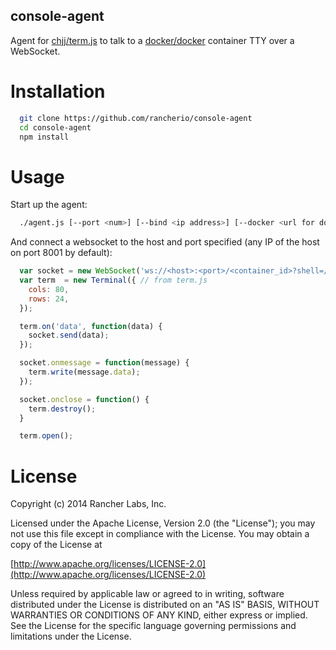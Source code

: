 console-agent
-------------
Agent for [chjj/term.js](term.js) to talk to a [docker/docker](Docker) container TTY over a WebSocket.

Installation
============
```bash
  git clone https://github.com/rancherio/console-agent
  cd console-agent
  npm install
```

Usage
=====
Start up the agent:
```bash
  ./agent.js [--port <num>] [--bind <ip address>] [--docker <url for docker API>]
```

And connect a websocket to the host and port specified (any IP of the host on port 8001 by default):
```javascript
  var socket = new WebSocket('ws://<host>:<port>/<container_id>?shell=/bin/bash');
  var term  = new Terminal({ // from term.js
    cols: 80,
    rows: 24,
  });

  term.on('data', function(data) {
    socket.send(data);
  });

  socket.onmessage = function(message) {
    term.write(message.data);
  });

  socket.onclose = function() {
    term.destroy();
  }

  term.open();
```

License
=======
Copyright (c) 2014 Rancher Labs, Inc.

Licensed under the Apache License, Version 2.0 (the "License");
you may not use this file except in compliance with the License.
You may obtain a copy of the License at

[http://www.apache.org/licenses/LICENSE-2.0](http://www.apache.org/licenses/LICENSE-2.0)

Unless required by applicable law or agreed to in writing, software
distributed under the License is distributed on an "AS IS" BASIS,
WITHOUT WARRANTIES OR CONDITIONS OF ANY KIND, either express or implied.
See the License for the specific language governing permissions and
limitations under the License.
